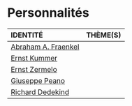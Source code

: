# Personnalités

|IDENTITÉ|THÈME(S)|
|:--|:--|
|[Abraham A. Fraenkel](https://fr.wikipedia.org/wiki/Abraham_Adolf_Fraenkel)||
|[Ernst Kummer](https://fr.wikipedia.org/wiki/Ernst_Kummer)||
|[Ernst Zermelo](https://fr.wikipedia.org/wiki/Ernst_Zermelo)||
|[Giuseppe Peano](https://fr.wikipedia.org/wiki/Giuseppe_Peano)||
|[Richard Dedekind](https://fr.wikipedia.org/wiki/Richard_Dedekind)||
